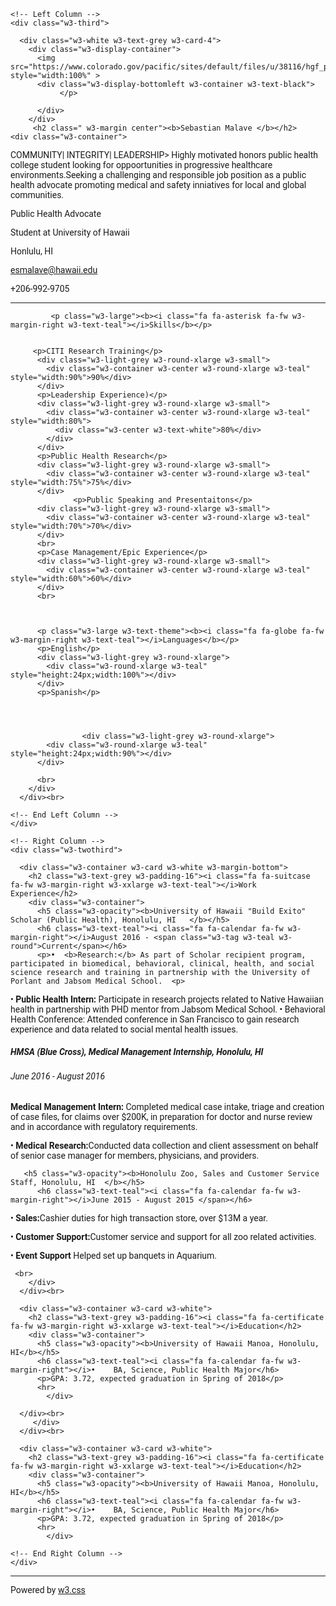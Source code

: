 <html>
<title>W3.CSS Template</title>
<meta charset="UTF-8">
<meta name="viewport" content="width=device-width, initial-scale=1">
<link rel="stylesheet" href="https://www.w3schools.com/w3css/4/w3.css">
<link rel='stylesheet' href='https://fonts.googleapis.com/css?family=Roboto'>
<link rel="stylesheet" href="https://cdnjs.cloudflare.com/ajax/libs/font-awesome/4.7.0/css/font-awesome.min.css">
<style>
html,body,h1,h2,h3,h4,h5,h6 {font-family: "Roboto", sans-serif}
</style>
<body class="w3-blue-grey">

<!-- Page Container -->
<div class="w3-content w3-margin-top" style="max-width:1800
px;">


  <!-- The Grid -->
  <div class="w3-row-padding">
  
  
  
    <!-- Left Column -->
    <div class="w3-third">
    
      <div class="w3-white w3-text-grey w3-card-4">
        <div class="w3-display-container">
          <img src="https://www.colorado.gov/pacific/sites/default/files/u/38116/hgf_public_health_word_cloud_2.jpg" style="width:100%" >
          <div class="w3-display-bottomleft w3-container w3-text-black">
               </p>
  
          </div>
        </div>
   		 <h2 class=" w3-margin center"><b>Sebastian Malave </b></h2>
    <div class="w3-container">
  <i class="w4-margin-center"></i>COMMUNITY| INTEGRITY| LEADERSHIP>
Highly motivated honors public health college student looking for oppoortunities in progressive healthcare environments.Seeking a challenging and responsible job position as a public health advocate promoting medical and safety inniatives for local and global communities. </p>
          <p><i class="fa fa-briefcase fa-fw w3-margin-right w3-large w3-text-teal"></i>Public Health Advocate</p>
              <p><i class="fa fa-pencil fa-fw w3-margin-right w3-large w3-text-teal"></i>Student at University of Hawaii</p>
                <p><i class="fa fa-home fa-fw w3-margin-right w3-large w3-text-teal"></i>Honlulu, HI</p>
          <p><i class="fa fa-envelope fa-fw w3-margin-right w3-large w3-text-teal"></i>esmalave@hawaii.edu</p>
          <p><i class="fa fa-phone fa-fw w3-margin-right w3-large w3-text-teal"></i>+206-992-9705</p>
          <hr>

             <p class="w3-large"><b><i class="fa fa-asterisk fa-fw w3-margin-right w3-text-teal"></i>Skills</b></p>
        
        
         <p>CITI Research Training</p>
          <div class="w3-light-grey w3-round-xlarge w3-small">
            <div class="w3-container w3-center w3-round-xlarge w3-teal" style="width:90%">90%</div>
          </div>
          <p>Leadership Experience)</p>
          <div class="w3-light-grey w3-round-xlarge w3-small">
            <div class="w3-container w3-center w3-round-xlarge w3-teal" style="width:80%">
              <div class="w3-center w3-text-white">80%</div>
            </div>
          </div>
          <p>Public Health Research</p>
          <div class="w3-light-grey w3-round-xlarge w3-small">
            <div class="w3-container w3-center w3-round-xlarge w3-teal" style="width:75%">75%</div>
          </div>
                  <p>Public Speaking and Presentaitons</p>
          <div class="w3-light-grey w3-round-xlarge w3-small">
            <div class="w3-container w3-center w3-round-xlarge w3-teal" style="width:70%">70%</div>
          </div>
          <br>
          <p>Case Management/Epic Experience</p>
          <div class="w3-light-grey w3-round-xlarge w3-small">
            <div class="w3-container w3-center w3-round-xlarge w3-teal" style="width:60%">60%</div>
          </div>
          <br>
     


          <p class="w3-large w3-text-theme"><b><i class="fa fa-globe fa-fw w3-margin-right w3-text-teal"></i>Languages</b></p>
          <p>English</p>
          <div class="w3-light-grey w3-round-xlarge">
            <div class="w3-round-xlarge w3-teal" style="height:24px;width:100%"></div>
          </div>
          <p>Spanish</p>
          
          
          
          
                    <div class="w3-light-grey w3-round-xlarge">
            <div class="w3-round-xlarge w3-teal" style="height:24px;width:90%"></div>
          </div>
         
          <br>
        </div>
      </div><br>

    <!-- End Left Column -->
    </div>

    <!-- Right Column -->
    <div class="w3-twothird">
        
      <div class="w3-container w3-card w3-white w3-margin-bottom">
        <h2 class="w3-text-grey w3-padding-16"><i class="fa fa-suitcase fa-fw w3-margin-right w3-xxlarge w3-text-teal"></i>Work Experience</h2>
        <div class="w3-container">
          <h5 class="w3-opacity"><b>University of Hawaii "Build Exito" Scholar (Public Health), Honolulu, HI   </b></h5>
          <h6 class="w3-text-teal"><i class="fa fa-calendar fa-fw w3-margin-right"></i>August 2016 - <span class="w3-tag w3-teal w3-round">Current</span></h6>
          <p>•	<b>Research:</b> As part of Scholar recipient program, participated in biomedical, behavioral, clinical, health, and social science research and training in partnership with the University of Porlant and Jabsom Medical School.  <p>
•	<b>Public Health Intern:</b> Participate in research projects related to Native Hawaiian health in partnership with PHD mentor from Jabsom Medical School.
•	Behavioral Health Conference: Attended conference in San Francisco to gain research experience and data related to social mental health issues. 

 <h5 class="w3-opacity"><b>HMSA (Blue Cross), Medical Management Internship, Honolulu, HI  </b></h5>
          <h6 class="w3-text-teal"><i class="fa fa-calendar fa-fw w3-margin-right"></i>June 2016 - August 2016 </span></h6>
<b>Medical Management Intern: </b> Completed medical case intake, triage and creation of case files, for claims over $200K, in preparation for doctor and nurse review and in accordance with regulatory requirements. <p>
•	<b>Medical Research:</b>Conducted data collection and client assessment on behalf of senior case manager for members, physicians, and providers.
        
       <h5 class="w3-opacity"><b>Honolulu Zoo, Sales and Customer Service Staff, Honolulu, HI  </b></h5>
          <h6 class="w3-text-teal"><i class="fa fa-calendar fa-fw w3-margin-right"></i>June 2015 - August 2015 </span></h6>

•	<b>Sales:</b>Cashier duties for high transaction store, over $13M a year. <p>
•	<b>Customer Support:</b>Customer service and support for all zoo related activities. <p>
•	<b>Event Support</b> Helped set up banquets in Aquarium.<p>
      
      
     <br>
        </div>
      </div><br>

      <div class="w3-container w3-card w3-white">
        <h2 class="w3-text-grey w3-padding-16"><i class="fa fa-certificate fa-fw w3-margin-right w3-xxlarge w3-text-teal"></i>Education</h2>
        <div class="w3-container">
          <h5 class="w3-opacity"><b>University of Hawaii Manoa, Honolulu, HI</b></h5>
          <h6 class="w3-text-teal"><i class="fa fa-calendar fa-fw w3-margin-right"></i>•	BA, Science, Public Health Major</h6>
          <p>GPA: 3.72, expected graduation in Spring of 2018</p>
          <hr>
            </div>
            
      </div><br> 
         </div>
      </div><br>

      <div class="w3-container w3-card w3-white">
        <h2 class="w3-text-grey w3-padding-16"><i class="fa fa-certificate fa-fw w3-margin-right w3-xxlarge w3-text-teal"></i>Education</h2>
        <div class="w3-container">
          <h5 class="w3-opacity"><b>University of Hawaii Manoa, Honolulu, HI</b></h5>
          <h6 class="w3-text-teal"><i class="fa fa-calendar fa-fw w3-margin-right"></i>•	BA, Science, Public Health Major</h6>
          <p>GPA: 3.72, expected graduation in Spring of 2018</p>
          <hr>
            </div>

    <!-- End Right Column -->
    </div>
    
  <!-- End Grid -->
  </div>
  
  <!-- End Page Container -->
</div>

<footer class="w3-container w3-teal w3-center w3-margin-top">
<hr>
  <i class="fa fa-linkedin w3-hover-opacity"></i>
  <p>Powered by <a href="https://www.w3schools.com/w3css/default.asp" target="_blank">w3.css</a></p>
</footer>

</body>
</html>

      

 
